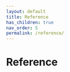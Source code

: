 ```yaml
---
layout: default
title: Reference
has_children: true
nav_order: 5
permalink: /reference/
---
```


# Reference
